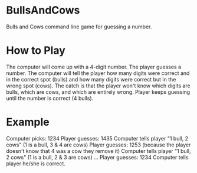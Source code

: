 # BullsAndCows

Bulls and Cows command line game for guessing a number.

# How to Play
The computer will come up with a 4-digit number.
The player guesses a number.
The computer will tell the player how many digits were correct and in the correct spot (bulls) and how many digits were correct but in the wrong spot (cows). The catch is that the player won't know which digits are bulls, which are cows, and which are entirely wrong.
Player keeps guessing until the number is correct (4 bulls).

# Example
Computer picks: 1234
Player guesses: 1435
Computer tells player "1 bull, 2 cows" (1 is a bull, 3 & 4 are cows)
Player guesses: 1253 (because the player doesn't know that 4 was a cow they remove it)
Computer tells player "1 bull, 2 cows" (1 is a bull, 2 & 3 are cows)
...
Player guesses: 1234
Computer tells player he/she is correct.

